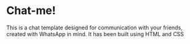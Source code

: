 # Chat-me!
This is a chat template designed for communication with your friends, created with WhatsApp in mind. It has been built using HTML and CSS
